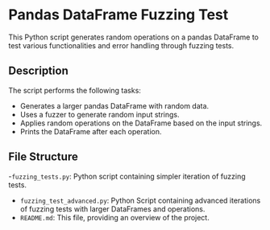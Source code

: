 # Pandas DataFrame Fuzzing Test

This Python script generates random operations on a pandas DataFrame to test various functionalities and error handling through fuzzing tests.

## Description

The script performs the following tasks:

- Generates a larger pandas DataFrame with random data.
- Uses a fuzzer to generate random input strings.
- Applies random operations on the DataFrame based on the input strings.
- Prints the DataFrame after each operation.

## File Structure

-`fuzzing_tests.py`: Python script containing simpler iteration of fuzzing tests.
-  `fuzzing_test_advanced.py`: Python Script containing advanced iterations of fuzzing tests with larger DataFrames and operations.
- `README.md`: This file, providing an overview of the project.



